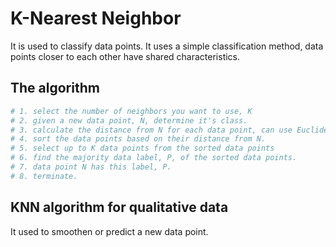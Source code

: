 # K-Nearest Neighbor

It is used to classify data points. It uses a simple classification method,
data points closer to each other have shared characteristics.

## The algorithm

```python
# 1. select the number of neighbors you want to use, K
# 2. given a new data point, N, determine it's class.
# 3. calculate the distance from N for each data point, can use Euclidean distance
# 4. sort the data points based on their distance from N.
# 5. select up to K data points from the sorted data points
# 6. find the majority data label, P, of the sorted data points.
# 7. data point N has this label, P.
# 8. terminate.

```

## KNN algorithm for qualitative data

It used to smoothen or predict a new data point.
